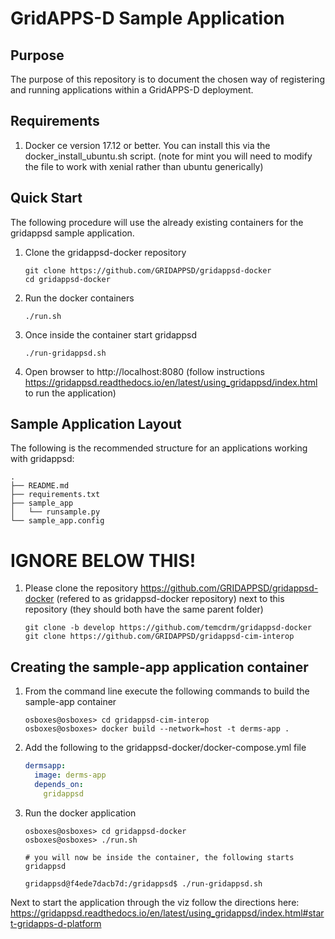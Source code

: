 # GridAPPS-D Sample Application

## Purpose

The purpose of this repository is to document the chosen way of registering and running applications within a 
GridAPPS-D deployment.

## Requirements

1. Docker ce version 17.12 or better.  You can install this via the docker_install_ubuntu.sh script.  (note for mint you will need to modify the file to work with xenial rather than ubuntu generically)

## Quick Start

The following procedure will use the already existing containers for the gridappsd sample application.

1. Clone the gridappsd-docker repository
    ```console
    git clone https://github.com/GRIDAPPSD/gridappsd-docker
    cd gridappsd-docker
    ```
1. Run the docker containers
    ```console
    ./run.sh
    ```
1. Once inside the container start gridappsd
    ```console
    ./run-gridappsd.sh
    ```
    
1. Open browser to http://localhost:8080 (follow instructions https://gridappsd.readthedocs.io/en/latest/using_gridappsd/index.html to run the application)
    
## Sample Application Layout

The following is the recommended structure for an applications working with gridappsd:

```console
.
├── README.md
├── requirements.txt
├── sample_app
│   └── runsample.py
└── sample_app.config
```

# IGNORE BELOW THIS!

1. Please clone the repository <https://github.com/GRIDAPPSD/gridappsd-docker> (refered to as gridappsd-docker repository) next to this repository (they should both have the same parent folder)

    ```console
    git clone -b develop https://github.com/temcdrm/gridappsd-docker
    git clone https://github.com/GRIDAPPSD/gridappsd-cim-interop
    ```

## Creating the sample-app application container

1.  From the command line execute the following commands to build the sample-app container

    ```console
    osboxes@osboxes> cd gridappsd-cim-interop
    osboxes@osboxes> docker build --network=host -t derms-app .
    ```

1.  Add the following to the gridappsd-docker/docker-compose.yml file

    ```` yaml
    dermsapp:
      image: derms-app
      depends_on: 
        gridappsd    
    ````

1.  Run the docker application 

    ```` console
    osboxes@osboxes> cd gridappsd-docker
    osboxes@osboxes> ./run.sh
    
    # you will now be inside the container, the following starts gridappsd
    
    gridappsd@f4ede7dacb7d:/gridappsd$ ./run-gridappsd.sh
    
    ````

Next to start the application through the viz follow the directions here: https://gridappsd.readthedocs.io/en/latest/using_gridappsd/index.html#start-gridapps-d-platform
